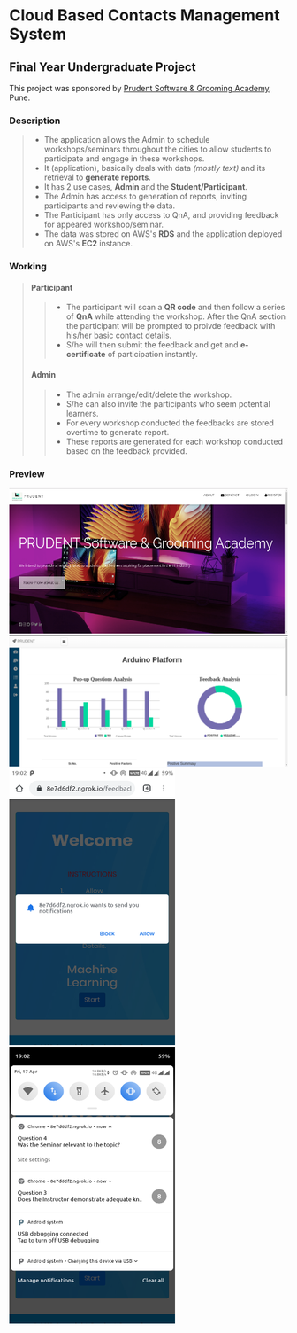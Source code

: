 # Cloud Based Contacts Management System
## Final Year Undergraduate Project

This project was sponsored by [Prudent Software & Grooming Academy](http://psgapune.com/), Pune.

### Description
> - The application allows the Admin to schedule workshops/seminars throughout the cities to allow students to participate and engage in these workshops.
> - It (application), basically deals with data *(mostly text)* and its retrieval to **generate reports**.
> - It has 2 use cases, **Admin** and the **Student/Participant**.
> - The Admin has access to generation of reports, inviting participants and reviewing the data.
> - The Participant has only access to QnA, and providing feedback for appeared workshop/seminar.
> - The data was stored on AWS's **RDS** and the application deployed on AWS's **EC2** instance.

### Working
> #### Participant
>   > - The participant will scan a **QR code** and then follow a series of **QnA** while attending the workshop. After the QnA section the participant will be prompted to proivde feedback with his/her basic contact details.
>   > - S/he will then submit the feedback and get and **e-certificate** of participation instantly.
> #### Admin
>   > - The admin arrange/edit/delete the workshop.
>   > - S/he can also invite the participants who seem potential learners.
>   > - For every workshop conducted the feedbacks are stored overtime to generate report.
>   > - These reports are generated for each workshop conducted based on the feedback provided.

### Preview
<img src="preview/landing.png" alt="Landing Page" title="Landing Page"/>
<img src="preview/report.png" alt="Session Report" title="Session Report"/>
<img src="preview/notify.png" width="300" height="500" alt="Notify" title="Notify"/>
<img src="preview/questions.png" width="300" height="500" alt="Questions" title="Questions"/>
